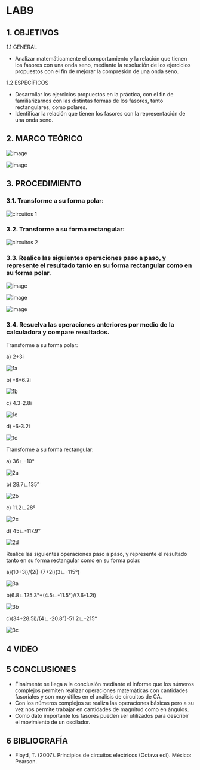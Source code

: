 # LAB9


## 1. OBJETIVOS
   1.1 GENERAL
   
   * Analizar matemáticamente el comportamiento y la relación que tienen los fasores con una onda seno, mediante la resolución de los ejercicios propuestos con el fin de mejorar la compresión de una onda seno.
   
   1.2 ESPECÍFICOS   
   
   * Desarrollar los ejercicios propuestos en la práctica, con el fin de familiarizarnos con las distintas formas de los fasores, tanto rectangulares, como polares. 
   * Identificar la relación que tienen los fasores con la representación de una onda seno.
   
## 2. MARCO TEÓRICO

![image](https://user-images.githubusercontent.com/93666408/155060625-cbb41dd1-eb39-4d69-a83e-1c9725109342.png)

![image](https://user-images.githubusercontent.com/93666408/155061992-aea4600d-e5ea-4151-9d4f-01c067ace03d.png)



## 3. PROCEDIMIENTO
### 3.1. Transforme a su forma polar:
![circuitos 1](https://user-images.githubusercontent.com/93893919/155061126-c334ece0-0a9e-4f6a-ad28-d9207c3e55e7.png)
### 3.2. Transforme a su forma rectangular:
![circuitos 2](https://user-images.githubusercontent.com/93893919/155061168-3d04f447-6111-4e13-a241-255dda685af6.png)
### 3.3. Realice las siguientes operaciones paso a paso, y represente el resultado tanto en su forma rectangular como en su forma polar.

![image](https://user-images.githubusercontent.com/93666408/155066682-55f95a05-559a-4f1f-9514-40b325e1ee93.png)

![image](https://user-images.githubusercontent.com/93666408/155066731-bf855681-3a88-4b72-93bc-84f295ecfd87.png)

![image](https://user-images.githubusercontent.com/93666408/155066775-95c7acd0-6ffd-475b-a7d1-148fcdfd53eb.png)


### 3.4. Resuelva las operaciones anteriores por medio de la calculadora y compare resultados.

Transforme a su forma polar:

a) 2+3i

![1a](https://user-images.githubusercontent.com/93681159/155048364-3bb1ee4d-0961-43c3-b55f-da8e824a9fe4.PNG)

b) -8+6.2i

![1b](https://user-images.githubusercontent.com/93681159/155048372-cc6a28b9-3b23-4611-adcf-d724e266ddfb.PNG)

c) 4.3-2.8i

![1c](https://user-images.githubusercontent.com/93681159/155048398-f5cdca18-bfe0-498e-a985-909f9d42d074.PNG)

d) -6-3.2i

![1d](https://user-images.githubusercontent.com/93681159/155048403-9fa44f7e-b4c5-4054-b9d1-d9833816a552.PNG)

Transforme a su forma rectangular:

a) 36∟-10°

![2a](https://user-images.githubusercontent.com/93681159/155048409-06f9067b-aaff-4ae8-96a8-777746ec6728.PNG)

b) 28.7∟135°

![2b](https://user-images.githubusercontent.com/93681159/155048418-19962875-0cbe-4b7a-ae4a-53c257c51fdd.PNG)

c) 11.2∟28°

![2c](https://user-images.githubusercontent.com/93681159/155048425-4d170226-87b0-4322-82c3-f87ffc247cd2.PNG)

d) 45∟-117.9°

![2d](https://user-images.githubusercontent.com/93681159/155048431-fc78e928-6e67-443c-b8d2-6e9b71ad23f8.PNG)

Realice las siguientes operaciones paso a paso, y represente el resultado tanto en su forma rectangular como en su forma polar.

a)(10+3i)/(2i)-(7+2i)(3∟-115°)

![3a](https://user-images.githubusercontent.com/93681159/155048442-c08115d6-c829-4cb3-8d4c-9f7dabe9cd32.PNG)

b)6.8∟125.3°+(4.5∟-11.5°)/(7.6-1.2i)

![3b](https://user-images.githubusercontent.com/93681159/155048444-08edd3b4-03a6-4e40-a85d-6d71d3e8a631.PNG)

c)(34+28.5i)/(4∟-20.8°)-51.2∟-215°

![3c](https://user-images.githubusercontent.com/93681159/155048449-ac0a762c-c5e0-4435-9dd4-c8a76b35b180.PNG)

## 4 VIDEO

## 5 CONCLUSIONES
* Finalmente se llega a la conclusión mediante el informe que los números complejos permiten realizar operaciones matemáticas con cantidades fasoriales y son muy útiles en el análisis de circuitos de CA.
* Con los números complejos se realiza las operaciones básicas pero a su vez nos permite trabajar en cantidades de magnitud como en ángulos.
* Como dato importante  los fasores pueden ser utilizados para describir el movimiento de un oscilador.

## 6 BIBLIOGRAFÍA 
* Floyd, T. (2007). Principios de circuitos electricos (Octava edi). México: Pearson.
